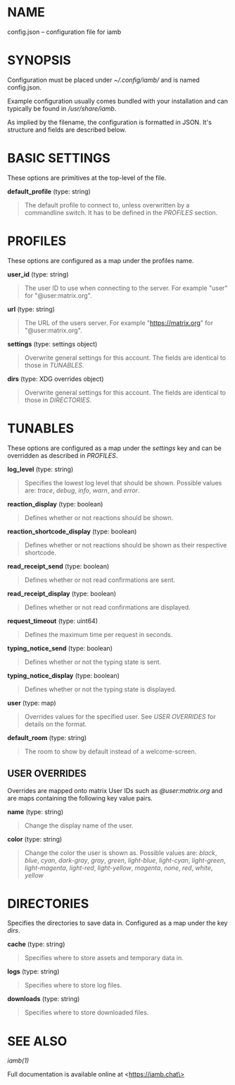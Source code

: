 # NAME

config.json – configuration file for iamb

# SYNOPSIS

Configuration must be placed under _~/.config/iamb/_ and is named config.json.

Example configuration usually comes bundled with your installation and can
typically be found in _/usr/share/iamb_.

As implied by the filename, the configuration is formatted in JSON. It's
structure and fields are described below.

# BASIC SETTINGS

These options are primitives at the top-level of the file.

**default_profile** (type: string)
> The default profile to connect to, unless overwritten by a commandline
> switch. It has to be defined in the *PROFILES* section.

# PROFILES

These options are configured as a map under the profiles name.

**user_id** (type: string)
> The user ID to use when connecting to the server. For example "user" for
> "@user:matrix.org".

**url** (type: string)
> The URL of the users server. For example "https://matrix.org" for
> "@user:matrix.org".

**settings** (type: settings object)
> Overwrite general settings for this account. The fields are identical to
> those in *TUNABLES*.

**dirs** (type: XDG overrides object)
> Overwrite general settings for this account. The fields are identical to
> those in *DIRECTORIES*.

# TUNABLES

These options are configured as a map under the *settings* key and can be
overridden as described in *PROFILES*.

**log_level** (type: string)
> Specifies the lowest log level that should be shown. Possible values
> are: _trace_, _debug_, _info_, _warn_, and _error_.

**reaction_display** (type: boolean)
> Defines whether or not reactions should be shown.

**reaction_shortcode_display** (type: boolean)
> Defines whether or not reactions should be shown as their respective
> shortcode.

**read_receipt_send** (type: boolean)
> Defines whether or not read confirmations are sent.

**read_receipt_display** (type: boolean)
> Defines whether or not read confirmations are displayed.

**request_timeout** (type: uint64)
> Defines the maximum time per request in seconds.

**typing_notice_send** (type: boolean)
> Defines whether or not the typing state is sent.

**typing_notice_display** (type: boolean)
> Defines whether or not the typing state is displayed.

**user** (type: map)
> Overrides values for the specified user. See *USER OVERRIDES* for
> details on the format.

**default_room** (type: string)
> The room to show by default instead of a welcome-screen.

## USER OVERRIDES

Overrides are mapped onto matrix User IDs such as _@user:matrix.org_ and are
maps containing the following key value pairs.

**name** (type: string)
> Change the display name of the user.

**color** (type: string)
> Change the color the user is shown as. Possible values are: _black_,
> _blue_, _cyan_, _dark-gray_, _gray_, _green_, _light-blue_,
> _light-cyan_, _light-green_, _light-magenta_, _light-red_,
> _light-yellow_, _magenta_, _none_, _red_, _white_, _yellow_

# DIRECTORIES

Specifies the directories to save data in. Configured as a map under the key
*dirs*.

**cache** (type: string)
> Specifies where to store assets and temporary data in.

**logs** (type: string)
> Specifies where to store log files.

**downloads** (type: string)
> Specifies where to store downloaded files.

# SEE ALSO

*iamb(1)*

Full documentation is available online at \<https://iamb.chat\>
